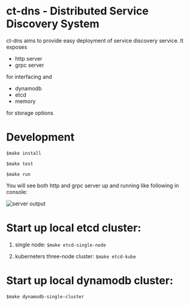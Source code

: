 # ct-dns - Distributed Service Discovery System

ct-dns aims to provide easy deployment of service discovery service. It exposes

- http server
- grpc server

for interfacing and

- dynamodb
- etcd
- memory

for storage options

# Development

`$make install`

`$make test`

`$make run`

You will see both http and grpc server up and running like following in console:

![server output](https://photos.app.goo.gl/sC6H2quRqkyYWpAM6 "Server output")

# Start up local etcd cluster:

1. single node: `$make etcd-single-node`

2. kuberneters three-node cluster: `$make etcd-kube`

# Start up local dynamodb cluster:

`$make dynamodb-single-cluster`
